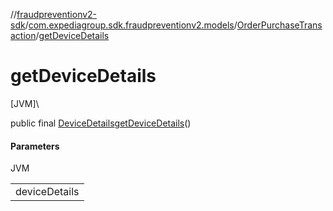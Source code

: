 //[fraudpreventionv2-sdk](../../../index.md)/[com.expediagroup.sdk.fraudpreventionv2.models](../index.md)/[OrderPurchaseTransaction](index.md)/[getDeviceDetails](get-device-details.md)

# getDeviceDetails

[JVM]\

public final [DeviceDetails](../-device-details/index.md)[getDeviceDetails](get-device-details.md)()

#### Parameters

JVM

| |
|---|
| deviceDetails |
